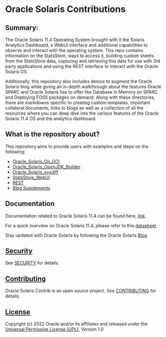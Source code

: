 # Oracle Solaris Contributions 

## Summary:

The Oracle Solaris 11.4 Operating System brought with it the Solaris Analytics Dashboard, a WebUI interface and additional capabilities to observe and interact with the operating system. This repo contains information on the StatsStore, ways to access it, building custom sheets from the StatsStore data, capturing and retrieving this data for use with 3rd party applications and using the REST interface to interact with the Oracle Solaris OS.

Additionally, this repository also includes demos to augment the Oracle Solaris blog while giving an in-depth walkthrough about the features Oracle SPARC and Oracle Solaris has to offer like Database in Memory on SPARC and Deploying FOSS packages on demand. Along with these directories, there are markdowns specific to creating custom templates, important collateral documents, links to blogs as well as a collection of all the resources where you can deep dive into the various features of the Oracle Solaris 11.4 OS and the analytics dashboard.

## What is the repository about?

This repository aims to provide users with examples and steps on the following: 

- [Oracle_Solaris_On_OCI](/OracleSolaris_OCI)
- [Oracle_Solaris_OpenJDK_Builder](/OracleSolaris_OpenJDK_Builder)
- [Oracle_Solaris_sysdiff](/OracleSolaris_sysdiff)
- [StatsStore_WebUI](/StatsStore_WebUI)
- [REST](/REST)
- [Blog Supplements](/Blog_Supplements)

## Documentation

Documentation related to Oracle Solaris 11.4 can be found here, [link](https://docs.oracle.com/en/operating-systems/solaris.html).

For a quick overview on Oracle Solaris 11.4, please refer to this [datasheet](https://www.oracle.com/technetwork/server-storage/solaris11/documentation/solaris114datasheet-5024156.pdf).

Stay updated with Oracle Solaris by following the Oracle Solaris [Blog](https://blogs.oracle.com/solaris/oracle-solaris-11-2).

## [Security](/SECURITY.md)

See [SECURITY](/SECURITY.md) for details.

## [Contributing](/CONTRIBUTING.md)

Oracle Solaris Contrib is an open source project.  See [CONTRIBUTING](/CONTRIBUTING.md) for details.

## [License](/LICENSE.md)

Copyright (c) 2022 Oracle and/or its affiliates and released under the [Universal Permissive License (UPL)](https://oss.oracle.com/licenses/upl/), Version 1.0
